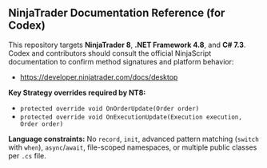 ## NinjaTrader Documentation Reference (for Codex)
This repository targets **NinjaTrader 8**, **.NET Framework 4.8**, and **C# 7.3**.  
Codex and contributors should consult the official NinjaScript documentation to confirm method signatures and platform behavior:

- https://developer.ninjatrader.com/docs/desktop

**Key Strategy overrides required by NT8:**
- `protected override void OnOrderUpdate(Order order)`
- `protected override void OnExecutionUpdate(Execution execution, Order order)`

**Language constraints:** No `record`, `init`, advanced pattern matching (`switch` with `when`), `async`/`await`, file-scoped namespaces, or multiple public classes per `.cs` file.
